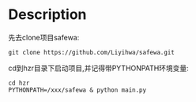 # Description

先去clone项目safewa:

```shell
git clone https://github.com/Liyihwa/safewa.git
```

cd到hzr目录下启动项目,并记得带PYTHONPATH环境变量:

```shell
cd hzr
PYTHONPATH=/xxx/safewa & python main.py
```



